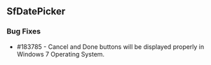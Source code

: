 ## SfDatePicker

### Bug Fixes

* \#183785 -  Cancel and Done buttons will be displayed properly in Windows 7 Operating System.

